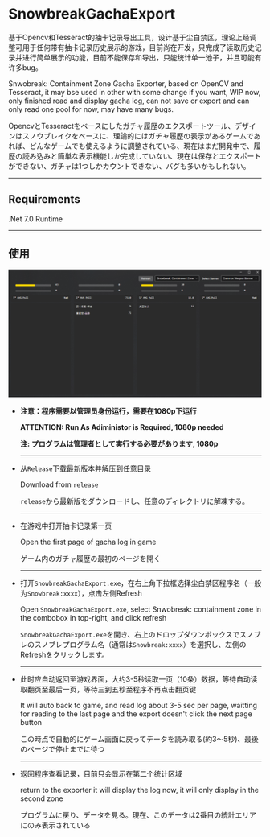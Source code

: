 # SnowbreakGachaExport

基于Opencv和Tesseract的抽卡记录导出工具，设计基于尘白禁区，理论上经调整可用于任何带有抽卡记录历史展示的游戏，目前尚在开发，只完成了读取历史记录并进行简单展示的功能，目前不能保存和导出，只能统计单一池子，并且可能有许多bug。

Snwobreak: Containment Zone Gacha Exporter, based on OpenCV and Tesseract, it may bse used in other with some change if you want, WIP now, only finished read and display gacha log, can not save or export and can only read one pool for now, may have many bugs.

OpencvとTesseractをベースにしたガチャ履歴のエクスポートツール、デザインはスノウブレイクをベースに、理論的にはガチャ履歴の表示があるゲームであれば、どんなゲームでも使えるように調整されている、現在はまだ開発中で、履歴の読み込みと簡単な表示機能しか完成していない、現在は保存とエクスポートができない、ガチャは1つしかカウントできない、バグも多いかもしれない。

--- 

## Requirements

.Net 7.0 Runtime

--- 

## 使用

![](./Document//Images/Display.png)

- **注意：程序需要以管理员身份运行，需要在1080p下运行**
  
  **ATTENTION: Run As Adiministor is Required, 1080p needed**
  
  **注: プログラムは管理者として実行する必要があります, 1080p**
  
  --- 

- 从`Release`下载最新版本并解压到任意目录
  
  Download from `release`
  
  `release`から最新版をダウンロードし、任意のディレクトリに解凍する。
  
  ---

- 在游戏中打开抽卡记录第一页
  
  Open the first page of gacha log in game
  
  ゲーム内のガチャ履歴の最初のページを開く
  
  ---

- 打开`SnowbreakGachaExport.exe`，在右上角下拉框选择尘白禁区程序名（一般为`Snowbreak:xxxx`），点击左侧Refresh  
  
  Open `SnowbreakGachaExport.exe`, select Snwobreak: containment zone in the combobox in top-right, and click refresh
  
  `SnowbreakGachaExport.exe`を開き、右上のドロップダウンボックスでスノブレのスノブレプログラム名（通常は`Snowbreak:xxxx`）を選択し、左側のRefreshをクリックします。
  
  ---

- 此时应自动返回至游戏界面，大约3-5秒读取一页（10条）数据，等待自动读取翻页至最后一页，等待三到五秒至程序不再点击翻页键
  
  It will auto back to game, and read log about 3-5 sec per page, waitting for reading to the last page and the export doesn't click the next page button
  
  この時点で自動的にゲーム画面に戻ってデータを読み取る(約3〜5秒)、最後のページで停止までに待つ
  
  ---

- 返回程序查看记录，目前只会显示在第二个统计区域
  
  return to the exporter it will display the log now, it will only display in the second zone
  
  プログラムに戻り、データを見る。現在、このデータは2番目の統計エリアにのみ表示されている
